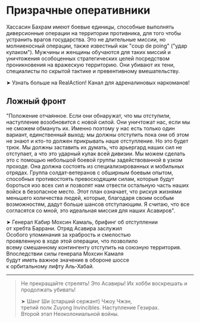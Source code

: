 # Призрачные оперативники

Хассасин Бахрам имеют боевые единицы, способные выполнять диверсионные операции на территории противника, для того чтобы устранить врагов государства. Это не длительные миссии, но молниеносный операции, также известный как "coup de poing" \("удар кулаком"\). Мужчины и женщины обучаются для таких миссий и уничтожения особоценных стратегических целей посредством проникновения на вражескую территорию. Они убивают их тени, специалисты по скрытой тактике и превентивному вмешательству.

➤ Узнать больше на RealAction! Канал для адреналиновых наркоманов!

## Ложный фронт

"Положение отчаянное. Если они обнаружат, что мы отступили, наступление возобновится с новой силой. Они уничтожат нас, если мы не cможем обмануть их. Именно поэтому у нас есть только один вариант, единственный выход: мы должны отступить пока они об этом не знают и кто-то должен прикрывать наше отступление. Но это будет трюк. Мы должны заставить их думать, что арьергард наших сил не отступает, а что это ударный кулак всей дивизии. Мы можем сделать это с помощью небольшой боевой группы задействованной в узком проходе. Она должна состоять из специализированных и мобильных отрядах. Группа солдат-ветеранов с обширным боевым опытом, способных противостоять превосходящим силам, которые будут бороться изо всех сил и позволят нам отвести остальную часть наших войск в безопасное место. Этот план означает, что рискуя жизнями меньшего количества людей, которые, благодаря своим особым возможностям, дадут больше шансов отступающим. Я считаю, что все согласятся со мной, это идеальная миссия для наших Асавиров".

➤ Генерал Кабир Мохсин Камаль, брифинг об отступлении  
от хребта Баррани. Отряд Асавира заслужил  
Особого упоминания за храбрость и смелостью  
проявленную в ходе этой операции, что позволило  
всему смешанному контингенту отступить на союзную территория.  
Впоследствии силы генерала Мохсин Камаля  
будут иметь важное значение в обороне шоссе  
к орбитальному лифту Аль-Хабай.

---

> Не прекращайте стрелять! Это Асавиры! Их хобби воскрешать и продолжать убивать!
>
> ➤ Шанг Ши \(старший сержант\) Чжоу Чжэн,  
> третий полк Zuyong lnvincibles. Наступление Гезирах.  
> Второй этап Неоколониальной войны.



